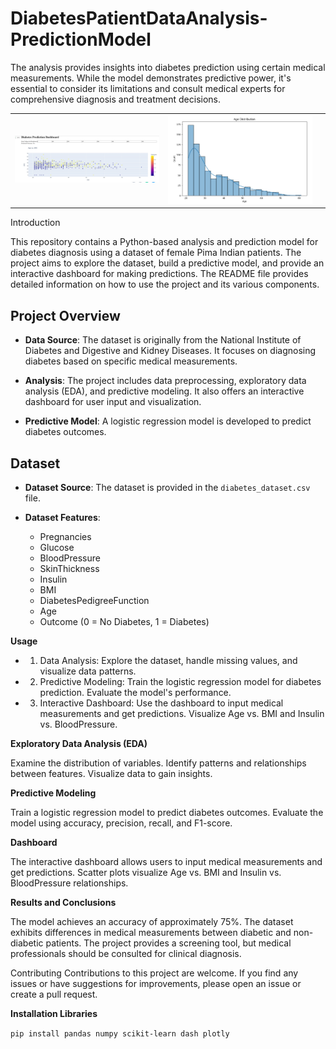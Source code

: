 # DiabetesPatientDataAnalysis-PredictionModel
The analysis provides insights into diabetes prediction using certain medical measurements. While the model demonstrates predictive power, it's essential to consider its limitations and consult medical experts for comprehensive diagnosis and treatment decisions.

<table style="width: 100%;">
  <tr>
    <td style="width: 50%; text-align: center;"><img src="DiabetesPrediction.jpg" alt="Image 1" style="max-width: 100%;"></td>
    <td style="width: 50%; text-align: center;"><img src="agedistribution.jpg" alt="Image 2" style="max-width: 100%;"></td>
    <td style="width: 50%; text-align: center;"><img src="multivariate.jpg" alt="Image 2" style="max-width: 100%;"></td>
  
    
    
  </tr>
</table

## Introduction

This repository contains a Python-based analysis and prediction model for diabetes diagnosis using a dataset of female Pima Indian patients. The project aims to explore the dataset, build a predictive model, and provide an interactive dashboard for making predictions. The README file provides detailed information on how to use the project and its various components.

## Project Overview

- **Data Source**: The dataset is originally from the National Institute of Diabetes and Digestive and Kidney Diseases. It focuses on diagnosing diabetes based on specific medical measurements.

- **Analysis**: The project includes data preprocessing, exploratory data analysis (EDA), and predictive modeling. It also offers an interactive dashboard for user input and visualization.

- **Predictive Model**: A logistic regression model is developed to predict diabetes outcomes.

## Dataset

- **Dataset Source**: The dataset is provided in the `diabetes_dataset.csv` file.

- **Dataset Features**:
  - Pregnancies
  - Glucose
  - BloodPressure
  - SkinThickness
  - Insulin
  - BMI
  - DiabetesPedigreeFunction
  - Age
  - Outcome (0 = No Diabetes, 1 = Diabetes)
 

**Usage**

- 1. Data Analysis: Explore the dataset, handle missing values, and visualize data patterns.

- 2. Predictive Modeling: Train the logistic regression model for diabetes prediction. Evaluate the model's performance.

- 3. Interactive Dashboard: Use the dashboard to input medical measurements and get predictions. Visualize Age vs. BMI and Insulin vs. BloodPressure.

**Exploratory Data Analysis (EDA)**

Examine the distribution of variables. Identify patterns and relationships between features. Visualize data to gain insights.

**Predictive Modeling**

Train a logistic regression model to predict diabetes outcomes. Evaluate the model using accuracy, precision, recall, and F1-score.

**Dashboard**

The interactive dashboard allows users to input medical measurements and get predictions. Scatter plots visualize Age vs. BMI and Insulin vs. BloodPressure relationships.

**Results and Conclusions**

The model achieves an accuracy of approximately 75%. The dataset exhibits differences in medical measurements between diabetic and non-diabetic patients. The project provides a screening tool, but medical professionals should be consulted for clinical diagnosis.

Contributing Contributions to this project are welcome. If you find any issues or have suggestions for improvements, please open an issue or create a pull request.

**Installation Libraries**

```pip install pandas numpy scikit-learn dash plotly```
